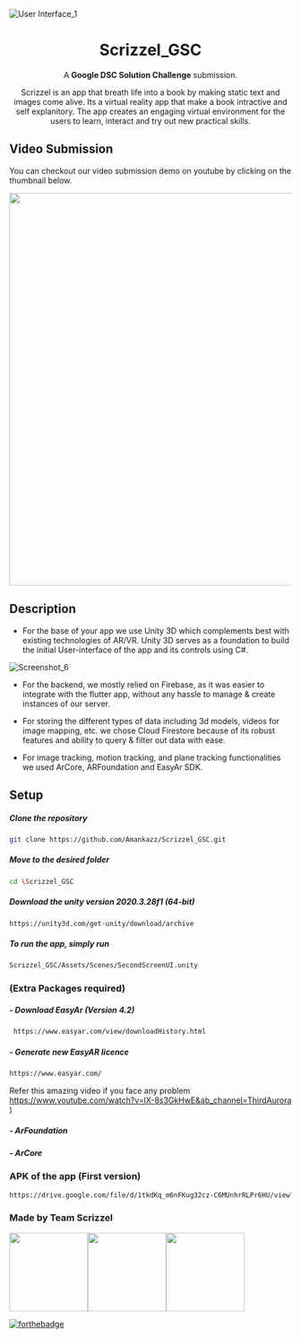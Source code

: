 
![User Interface_1 ](https://user-images.githubusercontent.com/40912399/161394038-56a75e12-5ea7-4343-aa39-ec7405c1b134.png)


<h1 align="center"> Scrizzel_GSC </h1>
<p align="center">A <b>Google DSC Solution Challenge</b> submission.</p>

<p align="center">Scrizzel is an app that breath life into a book by making static text and images come alive. Its a virtual reality app that make a book intractive and self explanitory. 
The app creates an engaging virtual environment for the users to learn, interact and try out new practical skills.</p>



## Video Submission

You can checkout our video submission demo on youtube by clicking on the thumbnail below.

<a href="[https://youtu.be/P0oM-ONZaKs](https://youtu.be/2F8WkemWCtE)">
<img src="https://user-images.githubusercontent.com/40912399/161393755-96576858-17ae-4d4f-8a4c-bf6535f2b6e6.png" width="700px">                                      </a>

## Description

- For the base of your app we use Unity 3D which complements best with existing technologies of AR/VR. Unity 3D serves as a foundation to build the initial User-interface of the app and its controls using C#. 


![Screenshot_6](https://user-images.githubusercontent.com/40912399/161415060-c80b257d-5014-4fc0-b5e8-fb0c46050503.png)

- For the backend, we mostly relied on Firebase, as it was easier to integrate with the flutter app, without any hassle to manage & create instances of our server.

- For storing the different types of data including 3d models, videos for image mapping, etc. we chose Cloud Firestore because of its robust features and ability to query & filter out data with ease.

- For image tracking, motion tracking, and plane tracking functionalities we used ArCore, ARFoundation and EasyAr SDK.  


## Setup

##### Clone the repository
```bash
git clone https://github.com/Amankazz/Scrizzel_GSC.git
```
  ##### Move to the desired folder
```bash
cd \Scrizzel_GSC
```

  ##### Download the unity version 2020.3.28f1 (64-bit)
```bash
https://unity3d.com/get-unity/download/archive
```
  ##### To run the app, simply run
```bash
Scrizzel_GSC/Assets/Scenes/SecondScreenUI.unity
```  


### (Extra Packages required) 

##### - Download EasyAr (Version 4.2) 
```bash
 https://www.easyar.com/view/downloadHistory.html
```

##### - Generate new EasyAR licence 
```bash
https://www.easyar.com/    
```

Refer this amazing video if you face any problem https://www.youtube.com/watch?v=lX-8s3GkHwE&ab_channel=ThirdAurora )

##### - ArFoundation

##### - ArCore


### APK of the app (First version)
```bash
https://drive.google.com/file/d/1tkdKq_m6nFKug32cz-C6MUnhrRLPr6HU/view?usp=sharing
```


### Made by Team Scrizzel

<p align="left">
<a href="https://github.com/Nikoszc"><img width="140px" src="https://avatars.githubusercontent.com/u/54637215?v=4"></a><a href="https://github.com/Amankazz"><img width="140px" src="https://avatars.githubusercontent.com/u/40912399?v=4"></a><a href="https://github.com/pccoder-2000"><img width="140px" src="https://avatars.githubusercontent.com/u/66944725?v=4"></a>
</p>

[![forthebadge](https://forthebadge.com/images/badges/built-with-love.svg)](https://github.com/Amankazz)


